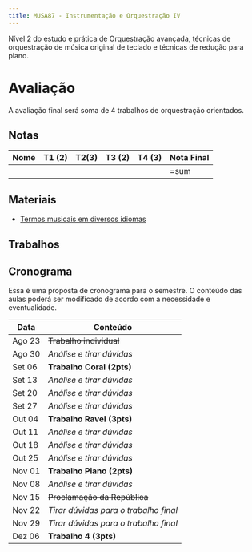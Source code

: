 ```yaml
---
title: MUSA87 - Instrumentação e Orquestração IV
---
```


Nível 2 do estudo e prática de Orquestração avançada, técnicas de orquestração
de música original de teclado e técnicas de redução para piano.

# Avaliação

A avaliação final será soma de 4 trabalhos de orquestração orientados.

## Notas

| Nome | T1 (2) | T2(3) | T3 (2) | T4 (3) | Nota Final |
| ---- | ------ | ----- | ------ | ------ | ---------- |
|      |        |       |        |        | =sum       |

## Materiais

- [Termos musicais em diversos idiomas](https://web.library.yale.edu/cataloging/music/instname)

## Trabalhos



## Cronograma

Essa é uma proposta de cronograma para o semestre. O conteúdo das aulas poderá
ser modificado de acordo com a necessidade e eventualidade.

| Data   | Conteúdo                                   |
|--------|--------------------------------------------|
| Ago 23 | <del>Trabalho individual</del>             |
| Ago 30 | <i>Análise e tirar dúvidas</i>             |
| Set 06 | **Trabalho Coral (2pts)**                  |
| Set 13 | <i>Análise e tirar dúvidas</i>             |
| Set 20 | <i>Análise e tirar dúvidas</i>             |
| Set 27 | <i>Análise e tirar dúvidas</i>             |
| Out 04 | **Trabalho Ravel (3pts)**                  |
| Out 11 | <i>Análise e tirar dúvidas</i>             |
| Out 18 | <i>Análise e tirar dúvidas</i>             |
| Out 25 | <i>Análise e tirar dúvidas</i>             |
| Nov 01 | **Trabalho Piano (2pts)**                  |
| Nov 08 | <i>Análise e tirar dúvidas</i>             |
| Nov 15 | <del>Proclamação da República</del>        |
| Nov 22 | <i>Tirar dúvidas para o trabalho final</i> |
| Nov 29 | <i>Tirar dúvidas para o trabalho final</i> |
| Dez 06 | **Trabalho 4 (3pts)**                      |
